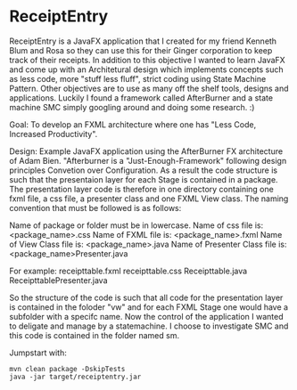 ReceiptEntry
==============

ReceiptEntry is a JavaFX application that I created for my friend Kenneth Blum and Rosa so they can use this for their Ginger corporation to keep track of their receipts.
In addition to this objective I wanted to learn JavaFX and come up with an Architetural design which implements concepts such as less code, more "stuff less fluff", strict coding using State Machine Pattern. Other objectives are to use as many off the shelf tools, designs and applications. Luckily I found a framework called AfterBurner and a state machine SMC simply googling around and doing some research. :)

Goal: To develop an FXML architecture where one has "Less Code, Increased Productivity". 

Design:
Example JavaFX application using the AfterBurner FX architecture of Adam Bien.
"Afterburner is a "Just-Enough-Framework" following design principles Convetion over Configuration.
As a result the code structure is such that the presentaion layer for each Stage is contained in a package.
The presentation layer code is therefore in one directory containing one fxml file, a css file, a presenter class and one FXML View class.
The naming convention that must be followed is as follows:

Name of package or folder must be in lowercase.
Name of css file is: <package_name>.css
Name of FXML file is: <package_name>.fxml
Name of View Class file is: <package_name>.java
Name of Presenter Class file is: <package_name>Presenter.java

For example: 
receipttable.fxml
receipttable.css
Receipttable.java		
ReceipttablePresenter.java	

So the structure of the code is such that all code for the presentation layer is contained in the foloder "vw" and for each FXML Stage one would have a subfolder with a specifc name. Now the control of the application I wanted to deligate and manage by a statemachine. I choose to investigate SMC and this code is contained in the folder named sm.


Jumpstart with:

```shell
mvn clean package -DskipTests
java -jar target/receiptentry.jar

